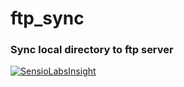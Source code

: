 # ftp_sync
### Sync local directory to ftp server

[![SensioLabsInsight](https://insight.sensiolabs.com/projects/1ed414b8-63d3-45f2-b1b8-c7d06e81122d/big.png)](https://insight.sensiolabs.com/projects/1ed414b8-63d3-45f2-b1b8-c7d06e81122d)
